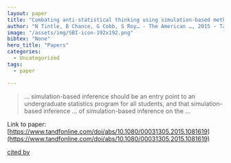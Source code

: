 ```yaml
---
layout: paper
title: "Combating anti-statistical thinking using simulation-based methods throughout the undergraduate curriculum"
author: "N Tintle, B Chance, G Cobb, S Roy… - The American …, 2015 - Taylor & Francis"
image: "/assets/img/SBI-icon-192x192.png"
bibtex: "None"
hero_title: "Papers"
categories:
  - Uncategorized
tags:
  - paper

---
```

>… simulation-based inference should be an entry point to an undergraduate statistics program for all students, and that simulation-based inference … of simulation-based inference on the …

Link to paper: [https://www.tandfonline.com/doi/abs/10.1080/00031305.2015.1081619](https://www.tandfonline.com/doi/abs/10.1080/00031305.2015.1081619)

[cited by](https://scholar.google.com/scholar?cites=7365430305291695766&as_sdt=2005&sciodt=0,5&hl=en&num=20)
